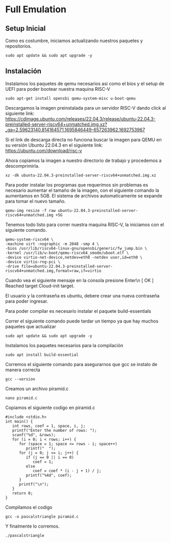 # Full Emulation
## Setup Inicial

Como es costumbre, iniciamos actualizando nuestros paquetes y repositorios.

```
sudo apt update && sudo apt upgrade -y
```

## Instalación

Instalamos los paquetes de qemu necesarios asi como el bios y el setup de UEFI para poder bootear nuestra maquina RISC-V
```
sudo apt-get install opensbi qemu-system-misc u-boot-qemu
```
Descargamos la imagen preinstalada para un servidor RISC-V dando click al siguiente link:
https://cdimage.ubuntu.com/releases/22.04.3/release/ubuntu-22.04.3-preinstalled-server-riscv64+unmatched.img.xz?_ga=2.59623140.814164571.1695846449-657263962.1692753967

Si el link de descarga directa no funciona buscar la imagen para QEMU en su versión Ubuntu 22.04.3 en el siguiente link:
https://ubuntu.com/download/risc-v

Ahora copiamos la imagen a nuestro directorio de trabajo y procedemos a descomprimirla.
```
xz -dk ubuntu-22.04.3-preinstalled-server-riscv64+unmatched.img.xz
```
Para poder instalar los programas que requerimos sin problemas es necesario aumentar el tamaño de la imagen, con el siguiente comando la aumentamos en 5GB. El sistema de archivos automaticamente se expande para tomar el nuevo tamaño.
```
qemu-img resize -f raw ubuntu-22.04.3-preinstalled-server-riscv64+unmatched.img +5G
```
Tenemos todo listo para correr nuestra maquina RISC-V, la iniciamos con el siguiente comando.
```
qemu-system-riscv64 \
-machine virt -nographic -m 2048 -smp 4 \
-bios /usr/lib/riscv64-linux-gnu/opensbi/generic/fw_jump.bin \
-kernel /usr/lib/u-boot/qemu-riscv64_smode/uboot.elf \
-device virtio-net-device,netdev=eth0 -netdev user,id=eth0 \
-device virtio-rng-pci \
-drive file=ubuntu-22.04.3-preinstalled-server-riscv64+unmatched.img,format=raw,if=virtio
```
Cuando vea el siguiente mensaje en la consola presione Enter\n
[  OK  ] Reached target Cloud-init target.

El usuario y la contraseña es ubuntu, debere crear una nueva contraseña para poder ingresar.

Para poder compilar es necesario instalar el paquete build-essentials

Correr el siguiente comando puede tardar un tiempo ya que hay muchos paquetes que actualizar
```
sudo apt update && sudo apt upgrade -y
```
Instalamos los paquetes necesarios para la compilación
```
sudo apt install build-essential
```

Corremos el siguiente comando para asegurarnos que gcc se instalo de manera correcta
```
gcc --version
```
Creamos un archivo piramid.c
```
nano piramid.c
```
Copiamos el siguiente codigo en piramid.c
```
#include <stdio.h>
int main() {
   int rows, coef = 1, space, i, j;
   printf("Enter the number of rows: ");
   scanf("%d", &rows);
   for (i = 0; i < rows; i++) {
      for (space = 1; space <= rows - i; space++)
         printf("  ");
      for (j = 0; j <= i; j++) {
         if (j == 0 || i == 0)
            coef = 1;
         else
            coef = coef * (i - j + 1) / j;
         printf("%4d", coef);
      }
      printf("\n");
   }
   return 0;
}

```
Compilamos el codigo
```
gcc -o pascalstriangle piramid.c
```
Y finalmente lo corremos.
```
./pascalstriangle
```

